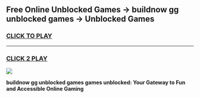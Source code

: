 
## Free Online Unblocked Games → buildnow gg unblocked games → Unblocked Games
<h3>
<a href="https://premium.freeplayer.one?title=buildnow_gg_unblocked_games&ref=21F">CLICK TO PLAY</a></h3>
<hr>

<h3>
<a href="https://premium.freeplayer.one?title=buildnow_gg_unblocked_games&ref=21F">CLICK 2 PLAY</a>
  
</h3>

<a href="https://premium.freeplayer.one?title=buildnow_gg_unblocked_games&ref=21F/"><img src="https://clearcache.store/games.png"></a>


**buildnow gg unblocked games games unblocked: Your Gateway to Fun and Accessible Online Gaming**
